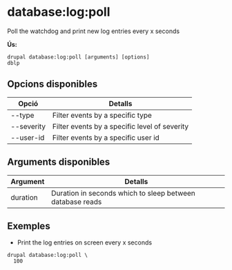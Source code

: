 # database:log:poll
Poll the watchdog and print new log entries every x seconds

**Ús:**
```
drupal database:log:poll [arguments] [options]
dblp
```

## Opcions disponibles
Opció | Detalls
-------|-------------
--type | Filter events by a specific type
--severity | Filter events by a specific level of severity
--user-id | Filter events by a specific user id

## Arguments disponibles
Argument | Detalls
---------|-------------
duration | Duration in seconds which to sleep between database reads

## Exemples
* Print the log entries on screen every x seconds
```
drupal database:log:poll \
  100
```
